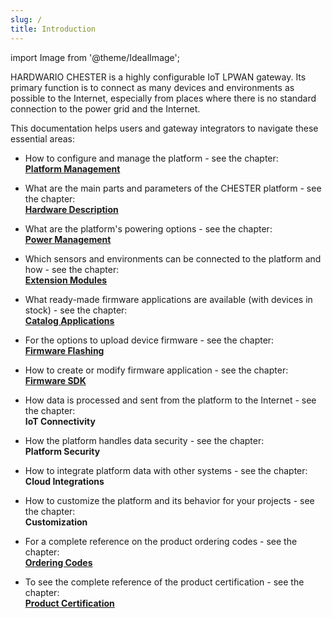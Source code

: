 ```yaml
---
slug: /
title: Introduction
---
```

import Image from '@theme/IdealImage';

HARDWARIO CHESTER is a highly configurable IoT LPWAN gateway. Its primary function is to connect as many devices and environments as possible to the Internet, especially from places where there is no standard connection to the power grid and the Internet.

This documentation helps users and gateway integrators to navigate these essential areas:

* How to configure and manage the platform - see the chapter:<br/>
  [**Platform Management**](./platform-management/index.md)

* What are the main parts and parameters of the CHESTER platform - see the chapter:<br/>
  [**Hardware Description**](category/hardware-description)

* What are the platform's powering options - see the chapter:<br/>
  [**Power Management**](./power-mgmt.md)

* Which sensors and environments can be connected to the platform and how - see the chapter:<br/>
  [**Extension Modules**](./extension-modules/index.md)

* What ready-made firmware applications are available (with devices in stock) - see the chapter:<br/>
  [**Catalog Applications**](category/catalog-applications)

* For the options to upload device firmware - see the chapter:<br/>
  [**Firmware Flashing**](./firmware-flashing/index.md)

* How to create or modify firmware application - see the chapter:<br/>
  [**Firmware SDK**](category/firmware-sdk)

* How data is processed and sent from the platform to the Internet - see the chapter:<br/>
  **IoT Connectivity**

* How the platform handles data security - see the chapter:<br/>
  **Platform Security**

* How to integrate platform data with other systems - see the chapter:<br/>
  **Cloud Integrations**

* How to customize the platform and its behavior for your projects - see the chapter:<br/>
  **Customization**

* For a complete reference on the product ordering codes - see the chapter:<br/>
  [**Ordering Codes**](./ordering-codes.md)

* To see the complete reference of the product certification - see the chapter:<br/>
  [**Product Certification**](./product-certification.md)
